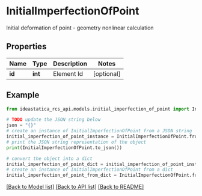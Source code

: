 # InitialImperfectionOfPoint

Initial deformation of point - geometry nonlinear calculation

## Properties

Name | Type | Description | Notes
------------ | ------------- | ------------- | -------------
**id** | **int** | Element Id | [optional] 

## Example

```python
from ideastatica_rcs_api.models.initial_imperfection_of_point import InitialImperfectionOfPoint

# TODO update the JSON string below
json = "{}"
# create an instance of InitialImperfectionOfPoint from a JSON string
initial_imperfection_of_point_instance = InitialImperfectionOfPoint.from_json(json)
# print the JSON string representation of the object
print(InitialImperfectionOfPoint.to_json())

# convert the object into a dict
initial_imperfection_of_point_dict = initial_imperfection_of_point_instance.to_dict()
# create an instance of InitialImperfectionOfPoint from a dict
initial_imperfection_of_point_from_dict = InitialImperfectionOfPoint.from_dict(initial_imperfection_of_point_dict)
```
[[Back to Model list]](../README.md#documentation-for-models) [[Back to API list]](../README.md#documentation-for-api-endpoints) [[Back to README]](../README.md)


